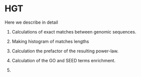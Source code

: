 # HGT
Here we describe in detail 
1. Calculations of exact matches between genomic sequences.
2. Making histogram of matches lengths
3. Calculation the prefactor of the resulting power-law.
4. Calculation of the GO and SEED terms enrichment.


1. 
